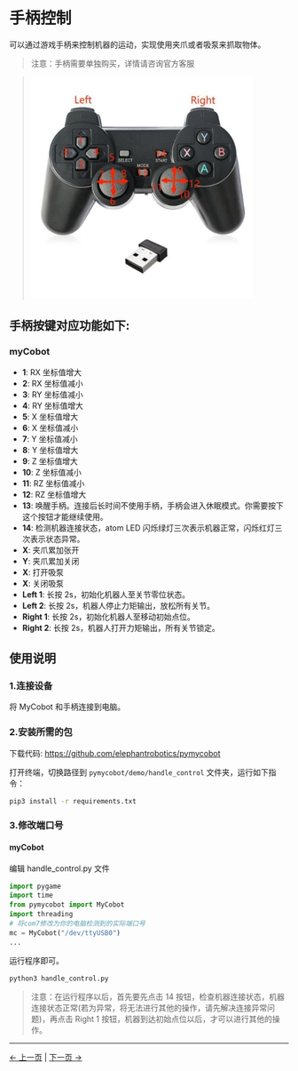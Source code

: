 # 手柄控制

可以通过游戏手柄来控制机器的运动，实现使用夹爪或者吸泵来抓取物体。

> 注意：手柄需要单独购买，详情请咨询官方客服

> <img src="../../resources/10-ApplicationPython/handle.jpg" alt="7.1.1-1" style="zoom: 80%;" />

## 手柄按键对应功能如下:

### myCobot

- **1**: RX 坐标值增大
- **2**: RX 坐标值减小
- **3**: RY 坐标值减小
- **4**: RY 坐标值增大
- **5**: X 坐标值增大
- **6**: X 坐标值减小
- **7**: Y 坐标值减小
- **8**: Y 坐标值增大
- **9**: Z 坐标值增大
- **10**: Z 坐标值减小
- **11**: RZ 坐标值减小
- **12**: RZ 坐标值增大
- **13**: 唤醒手柄。连接后长时间不使用手柄，手柄会进入休眠模式。你需要按下这个按钮才能继续使用。
- **14**: 检测机器连接状态，atom LED 闪烁绿灯三次表示机器正常，闪烁红灯三次表示状态异常。
- **X**: 夹爪累加张开
- **Y**: 夹爪累加关闭
- **X**: 打开吸泵
- **X**: 关闭吸泵
- **Left 1**: 长按 2s，初始化机器人至关节零位状态。
- **Left 2**: 长按 2s，机器人停止力矩输出，放松所有关节。
- **Right 1**: 长按 2s，初始化机器人至移动初始点位。
- **Right 2**: 长按 2s，机器人打开力矩输出，所有关节锁定。

## 使用说明

### 1.连接设备

将 MyCobot 和手柄连接到电脑。

### 2.安装所需的包

下载代码: https://github.com/elephantrobotics/pymycobot

打开终端，切换路径到 `pymycobot/demo/handle_control` 文件夹，运行如下指令：

```bash
pip3 install -r requirements.txt
```

### 3.修改端口号

#### myCobot

编辑 handle_control.py 文件

```python
import pygame
import time
from pymycobot import MyCobot
import threading
# 将com7修改为你的电脑检测到的实际端口号
mc = MyCobot("/dev/ttyUSB0")
...
```

运行程序即可。

```bash
python3 handle_control.py
```

> 注意：在运行程序以后，首先要先点击 14 按钮，检查机器连接状态，机器连接状态正常(若为异常，将无法进行其他的操作，请先解决连接异常问题)，再点击 Right 1 按钮，机器到达初始点位以后，才可以进行其他的操作。

---

[← 上一页](4_drag.md) | [下一页 →](6_example.md)
